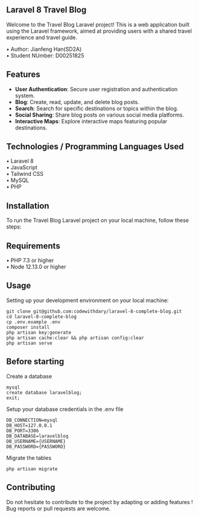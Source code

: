 ## Laravel 8 Travel Blog

Welcome to the Travel Blog Laravel project! This is a web application built using the Laravel framework, aimed at providing users with a shared travel experience and travel guide.

•	Author: Jianfeng Han(SD2A)  <br>
•	Student NUmber: D00251825<br>

## Features

- **User Authentication**: Secure user registration and authentication system.
- **Blog**: Create, read, update, and delete blog posts.
- **Search**: Search for specific destinations or topics within the blog.
- **Social Sharing**: Share blog posts on various social media platforms.
- **Interactive Maps**: Explore interactive maps featuring popular destinations.

## Technologies / Programming Languages Used
•	Laravel 8 <br>
•	JavaScript<br>
•	Tailwind CSS <br>
•	MySQL<br>
•	PHP<br>


## Installation

To run the Travel Blog Laravel project on your local machine, follow these steps:

## Requirements
•	PHP 7.3 or higher <br>
•	Node 12.13.0 or higher <br>

## Usage <br>
Setting up your development environment on your local machine: <br>
```
git clone git@github.com:codewithdary/laravel-8-complete-blog.git
cd laravel-8-complete-blog
cp .env.example .env
composer install
php artisan key:generate
php artisan cache:clear && php artisan config:clear
php artisan serve
```

## Before starting <br>
Create a database <br>
```
mysql
create database laravelblog;
exit;
```

Setup your database credentials in the .env file <br>
```
DB_CONNECTION=mysql
DB_HOST=127.0.0.1
DB_PORT=3306
DB_DATABASE=laravelblog
DB_USERNAME={USERNAME}
DB_PASSWORD={PASSWORD}
```

Migrate the tables
```
php artisan migrate
```

## Contributing
Do not hesitate to contribute to the project by adapting or adding features ! Bug reports or pull requests are welcome.
